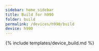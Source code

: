 ```yaml
---
sidebar: home_sidebar
title: Build for h990
folder: build
permalink: /devices/h990/build
device: h990
---
```

{% include templates/device_build.md %}
